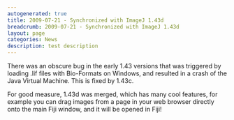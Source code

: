 ```yaml
---
autogenerated: true
title: 2009-07-21 - Synchronized with ImageJ 1.43d
breadcrumb: 2009-07-21 - Synchronized with ImageJ 1.43d
layout: page
categories: News
description: test description
---
```


There was an obscure bug in the early 1.43 versions that was triggered by loading .lif files with Bio-Formats on Windows, and resulted in a crash of the Java Virtual Machine. This is fixed by 1.43c.

For good measure, 1.43d was merged, which has many cool features, for example you can drag images from a page in your web browser directly onto the main Fiji window, and it will be opened in Fiji\!


